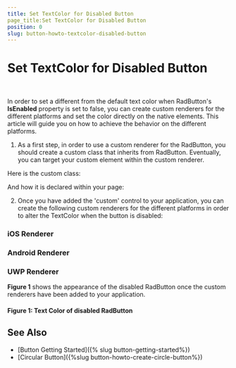 ```yaml
---
title: Set TextColor for Disabled Button
page_title:Set TextColor for Disabled Button
position: 0
slug: button-howto-textcolor-disabled-button
---
```


# Set TextColor for Disabled Button

&nbsp;

In order to set a different from the default text color when RadButton's **IsEnabled** property is set to false, you can create custom renderers for the different platforms and set the color directly on the native elements. This article will guide you on how to achieve the behavior on the different platforms.

1. As a first step, in order to use a custom renderer for the RadButton, you should create a custom class that inherits from RadButton. Eventually, you can target your custom element within the custom renderer.

Here is the custom class:

<snippet id='button-custom-class-renderer-cs'/>

And how it is declared within your page:

<snippet id='button-disabled-text-color-xaml'/>

2. Once you have added the 'custom' control to your application, you can create the following custom renderers for the different platforms in order to alter the TextColor when the button is disabled:

### iOS Renderer

<snippet id='button-disabled-text-color-iosrenderer-cs'/>

### Android Renderer

<snippet id='button-disabled-text-color-androidrenderer-cs'/>

### UWP Renderer

<snippet id='button-disabled-text-color-uwprenderer-cs'/>

**Figure 1** shows the appearance of the disabled RadButton once the custom renderers have been added to your application.

#### Figure 1: Text Color of disabled RadButton


## See Also

- [Button Getting Started]({% slug button-getting-started%})
- [Circular Button]({%slug button-howto-create-circle-button%})
